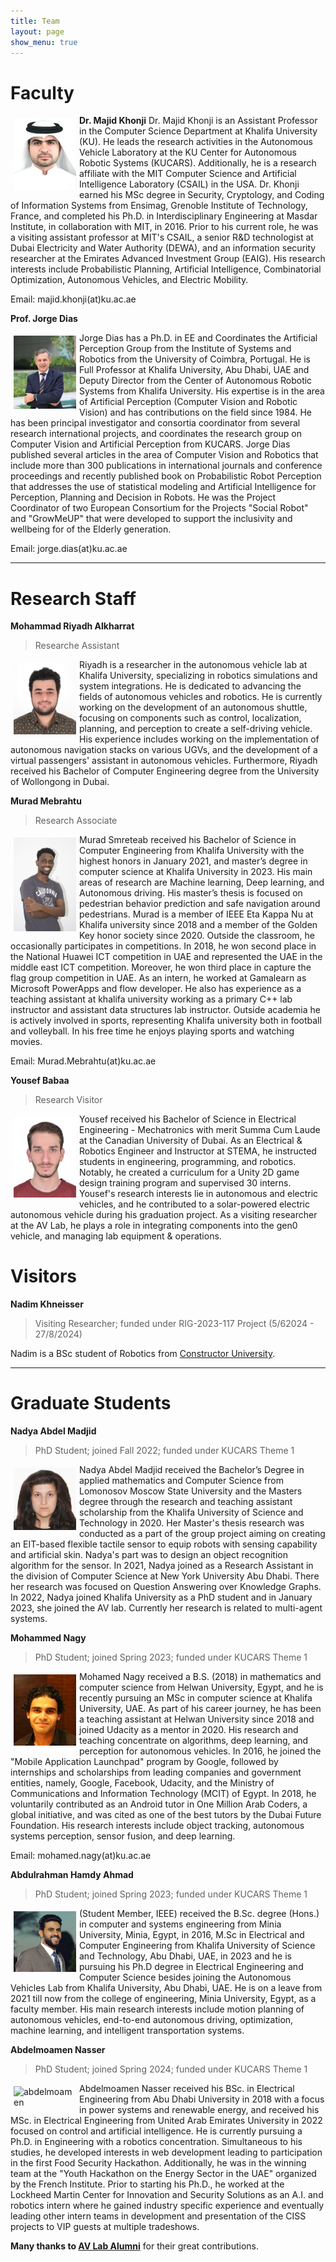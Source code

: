 ```yaml
---
title: Team
layout: page
show_menu: true
---
```


# Faculty

**Dr. Majid Khonji**
![majid](assets/img/majid.png)
Dr. Majid Khonji is an Assistant Professor in the Computer Science Department at Khalifa University (KU). He leads the research activities in the Autonomous Vehicle Laboratory at the KU Center for Autonomous Robotic Systems (KUCARS). Additionally, he is a research affiliate with the MIT Computer Science and Artificial Intelligence Laboratory (CSAIL) in the USA. Dr. Khonji earned his MSc degree in Security, Cryptology, and Coding of Information Systems from Ensimag, Grenoble Institute of Technology, France, and completed his Ph.D. in Interdisciplinary Engineering at Masdar Institute, in collaboration with MIT, in 2016.
Prior to his current role, he was a visiting assistant professor at MIT's CSAIL, a senior R&D technologist at Dubai Electricity and Water Authority (DEWA), and an information security researcher at the Emirates Advanced Investment Group (EAIG).
His research interests include Probabilistic Planning, Artificial Intelligence, Combinatorial Optimization, Autonomous Vehicles, and Electric Mobility.

Email: majid.khonji(at)ku.ac.ae

**Prof. Jorge Dias**

![jorge](assets/img/jorge.jpg)
Jorge Dias has a Ph.D. in EE and Coordinates the Artificial Perception Group from the Institute of Systems and Robotics from the University of Coimbra, Portugal. He is Full Professor at Khalifa University, Abu Dhabi, UAE and Deputy Director from the Center of Autonomous Robotic Systems from Khalifa University. His expertise is in the area of Artificial Perception (Computer Vision and Robotic Vision) and has contributions on the field since 1984. He has been principal investigator and consortia coordinator from several research international projects, and coordinates the research group on Computer Vision and Artificial Perception from KUCARS.
Jorge Dias published several articles in the area of Computer Vision and Robotics that include more than 300 publications in international journals and conference proceedings and recently published book on Probabilistic Robot Perception that addresses the use of statistical modeling and Artificial Intelligence for Perception, Planning and Decision in Robots. He was the Project Coordinator of two European Consortium for the Projects "Social Robot" and "GrowMeUP" that were developed to support the inclusivity and wellbeing for of the Elderly generation.

Email: jorge.dias(at)ku.ac.ae

----

# Research Staff
**Mohammad Riyadh Alkharrat**
> Researche Assistant

![riyadh](assets/img/riyadh.png)
Riyadh is a researcher in the autonomous vehicle lab at Khalifa University, specializing in robotics simulations and system integrations. He is dedicated to advancing the fields of autonomous vehicles and robotics. He is currently working on the development of an autonomous shuttle, focusing on components such as control, localization, planning, and perception to create a self-driving vehicle. His experience includes working on the implementation of autonomous navigation stacks on various UGVs, and the development of a virtual passengers' assistant in autonomous vehicles. Furthermore, Riyadh received his Bachelor of Computer Engineering degree from the University of Wollongong in Dubai.

**Murad Mebrahtu**
>Research Associate

![Murad_Official](assets/img/Murad_Official.jpg)
Murad Smreteab received his Bachelor of Science in Computer Engineering from Khalifa University with the highest honors in January 2021, and master’s degree in computer science at Khalifa University in 2023. His main areas of research are Machine learning, Deep learning, and Autonomous driving. His master’s thesis is focused on pedestrian behavior prediction and safe navigation around pedestrians. Murad is a member of IEEE Eta Kappa Nu at Khalifa university since 2018 and a member of the Golden Key honor society since 2020. Outside the classroom, he occasionally participates in competitions. In 2018, he won second place in the National Huawei ICT competition in UAE and represented the UAE in the middle east ICT competition. Moreover, he won third place in capture the flag group competition in UAE. As an intern, he worked at Gamalearn as Microsoft PowerApps and flow developer. He also has experience as a teaching assistant at khalifa university working as a primary C++ lab instructor and assistant data structures lab instructor. Outside academia  he is actively involved in sports, representing Khalifa university both in football and volleyball.  In his free time he enjoys playing sports and watching movies.

Email: Murad.Mebrahtu(at)ku.ac.ae

**Yousef Babaa**
> Research Visitor

![Yousef_picture](assets/img/Yousef_picture.jpg)
Yousef received his Bachelor of Science in Electrical Engineering - Mechatronics with merit Summa Cum Laude at the Canadian University of Dubai. As an Electrical & Robotics Engineer and Instructor at STEMA, he instructed students in engineering, programming, and robotics. Notably, he created a curriculum for a Unity 2D game design training program and supervised 30 interns. Yousef's research interests lie in autonomous and electric vehicles, and he contributed to a solar-powered electric autonomous vehicle during his graduation project. As a visiting researcher at the AV Lab, he plays a role in integrating components into the gen0 vehicle, and managing lab equipment & operations.

# Visitors
**Nadim Khneisser**
>Visiting Researcher; funded under RIG-2023-117 Project (5/62024 - 27/8/2024)

Nadim is a BSc student of Robotics from [Constructor University](https://constructor.university/).

---
# Graduate Students

**Nadya Abdel Madjid** 
>PhD Student; joined Fall 2022; funded under KUCARS Theme 1

![nadya](assets/img/nadya.jpg)
Nadya Abdel Madjid received the Bachelor’s Degree in applied mathematics and Computer Science from Lomonosov Moscow State University and the Masters degree through the research and teaching assistant scholarship from the Khalifa University of Science and Technology in 2020. Her Master's thesis research was conducted as a part of the group project aiming on creating an EIT-based flexible tactile sensor to equip robots with sensing capability and artificial skin. Nadya's part was to design an object recognition algorithm for the sensor. In 2021, Nadya joined as a Research Assistant in the division of Computer Science at New York University Abu Dhabi. There her research was focused on Question Answering over Knowledge Graphs. In 2022, Nadya joined Khalifa University as a PhD student and in January 2023, she joined the AV lab. Currently her research is related to multi-agent systems.  

**Mohammed Nagy** 
>PhD Student; joined Spring 2023; funded under KUCARS Theme 1

![nagy](assets/img/nagy.png)
Mohamed Nagy received a B.S. (2018) in mathematics and computer science from Helwan University, Egypt, and he is recently pursuing an MSc in computer science at Khalifa University, UAE. As part of his career journey, he has been a teaching assistant at Helwan University since 2018 and joined Udacity as a mentor in 2020. His research and teaching concentrate on algorithms, deep learning, and perception for autonomous vehicles. In 2016, he joined the "Mobile Application Launchpad" program by Google, followed by internships and scholarships from leading companies and government entities, namely, Google, Facebook, Udacity, and the Ministry of Communications and Information Technology (MCIT) of Egypt. In 2018, he voluntarily contributed as an Android tutor in One Million Arab Coders, a global initiative, and was cited as one of the best tutors by the Dubai Future Foundation.
His research interests include object tracking, autonomous systems perception, sensor fusion, and deep learning.

Email: mohamed.nagy(at)ku.ac.ae

**Abdulrahman Hamdy Ahmad** 
>PhD Student; joined Spring 2023; funded under KUCARS Theme 1

![abdulrahman](assets/img/abdulrahman.png)

(Student Member, IEEE) received the B.Sc. degree (Hons.) in computer and systems engineering from Minia University, Minia, Egypt, in 2016,  M.Sc in Electrical and Computer Engineering from Khalifa University of Science  and Technology, Abu Dhabi, UAE, in 2023 and he is pursuing his Ph.D degree in Electrical Engineering and Computer Science besides joining the Autonomous Vehicles Lab from Khalifa University, Abu Dhabi, UAE.  He is on a leave from 2021 till now from the college of engineering, Minia University,  Egypt, as a faculty member.  His main research interests include motion planning of autonomous vehicles,  end-to-end autonomous driving, optimization, machine learning, and intelligent transportation systems.


**Abdelmoamen Nasser** 
>PhD Student; joined Spring 2024; funded under KUCARS Theme 1

![abdelmoamen](assets/img/abdelmoamen.jpg)
Abdelmoamen Nasser received his BSc. in Electrical Engineering from Abu Dhabi University in 2018 with a focus in power systems and renewable energy, and received his MSc. in Electrical Engineering from United Arab Emirates University in 2022 focused on control and artificial intelligence. He is currently pursuing a Ph.D. in Engineering with a robotics concentration. Simultaneous to his studies, he developed interests in web development leading to participation in the first Food Security Hackathon. Additionally, he was in the winning team at the "Youth Hackathon on the Energy Sector in the UAE" organized by the French Institute. Prior to starting his Ph.D., he worked at the Lockheed Martin Center for Innovation and Security Solutions as an A.I. and robotics intern where he gained industry specific experience and eventually leading other intern teams in development and presentation of the CISS projects to VIP guests at multiple tradeshows.


**Many thanks to [AV Lab Alumni](/team/alumni)** for their great contributions.


<style>
img{
    float:left;
    margin: 5px;
    width: 100px;
}
img:hover{
    filter: blur(2px);
}
.vil:hover{
    filter: hue-rotate(90deg);
}
</style>
